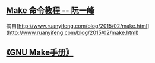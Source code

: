 ## [Make 命令教程 -- 阮一峰](https://www.cnblogs.com/LiuYanYGZ/p/5500130.html)
摘自[http://www.ruanyifeng.com/blog/2015/02/make.html](http://www.ruanyifeng.com/blog/2015/02/make.html)
## [《GNU Make手册》](https://www.gnu.org/software/make/manual/make.html)
